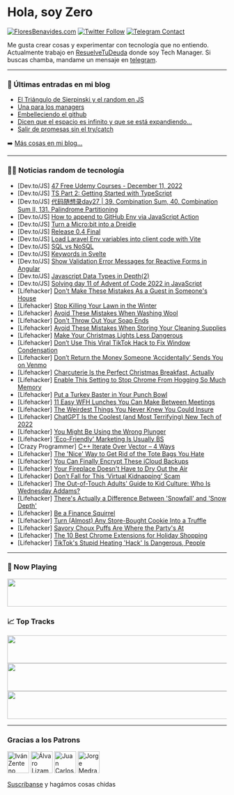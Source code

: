 # Hola, soy Zero

[![FloresBenavides.com](https://img.shields.io/website?down_message=oops&label=MiBlog&style=for-the-badge&up_message=online&url=https%3A%2F%2Ffloresbenavides.com)](https://floresbenavides.com) [![Twitter Follow](https://img.shields.io/twitter/follow/ZeroDragon?color=%231DA1F2&label=Follow&logo=twitter&logoColor=ffffff&style=for-the-badge)](https://twitter.com/zerodragon) [![Telegram Contact](https://img.shields.io/badge/escr%C3%ADbeme-ZeroDragon-%2326A5E4?style=for-the-badge&logo=telegram)](https://t.me/zerodragon)

Me gusta crear cosas y experimentar con tecnología que no entiendo.
Actualmente trabajo en [ResuelveTuDeuda](http://github.com/resuelve) donde soy Tech Manager.
Si buscas chamba, mandame un mensaje en [telegram](https://t.me/zerodragon).

---

### 📕 Últimas entradas en mi blog
<!-- BLOG-POST-LIST:START -->
- [El Triángulo de Sierpinski y el random en JS](https://floresbenavides.com/el-triangulo-de-sierpinski-y-el-random-en-js/)
- [Una para los managers](https://floresbenavides.com/una-para-los-managers/)
- [Embelleciendo el github](https://floresbenavides.com/embelleciendo-el-github/)
- [Dicen que el espacio es infinito y que se está expandiendo…](https://floresbenavides.com/dicen-que-el-espacio-es-infinito-y-que-se-esta-expandiendo/)
- [Salir de promesas sin el try/catch](https://floresbenavides.com/salir-de-promesas-sin-el-try-catch/)
<!-- BLOG-POST-LIST:END -->

➡️ [Más cosas en mi blog...](https://floresbenavides.com)

---

### 👨‍💻 Noticias random de tecnología
<!-- TECH-POSTS:START -->
- [Dev.to/JS] [47 Free Udemy Courses - December 11, 2022](https://dev.to/theprogramminbuddyclub/47-free-udemy-courses-december-11-2022-4m21)
- [Dev.to/JS] [TS Part 2: Getting Started with TypeScript](https://dev.to/samlittellmds/ts-part-2-getting-started-with-typescript-16fm)
- [Dev.to/JS] [代码随想录day27 | 39. Combination Sum, 40. Combination Sum II, 131. Palindrome Partitioning](https://dev.to/986913/dai-ma-sui-xiang-lu-day27-39-combination-sum-40-combination-sum-ii-131-palindrome-partitioning-119p)
- [Dev.to/JS] [How to append to GitHub Env via JavaScript Action](https://dev.to/mbround18/how-to-append-to-github-env-via-javascript-action-9nj)
- [Dev.to/JS] [Turn a Micro:bit into a Dreidle](https://dev.to/bennypowers/turn-a-microbit-into-a-dreidle-482k)
- [Dev.to/JS] [Release 0.4 Final](https://dev.to/rudychung/release-04-final-321)
- [Dev.to/JS] [Load Laravel Env variables into client code with Vite](https://dev.to/arielmejiadev/load-laravel-env-variables-into-client-code-with-vite-9ld)
- [Dev.to/JS] [SQL vs NoSQL](https://dev.to/mradamus/sql-vs-nosql-2igo)
- [Dev.to/JS] [Keywords in Svelte](https://dev.to/ijay/keywords-in-svelte-3lkm)
- [Dev.to/JS] [Show Validation Error Messages for Reactive Forms in Angular](https://dev.to/stevenmclintock/show-validation-error-messages-for-reactive-forms-in-angular-4ehg)
- [Dev.to/JS] [Javascript Data Types in Depth&lpar;2&rpar;](https://dev.to/waqasongithub/javascript-data-types-in-depth2-3i2l)
- [Dev.to/JS] [Solving day 11 of Advent of Code 2022 in JavaScript](https://dev.to/thibpat/solving-day-11-of-advent-of-code-2022-in-javascript-3blb)
- [Lifehacker] [Don&#39;t Make These Mistakes As a Guest in Someone&#39;s House](https://lifehacker.com/dont-make-these-mistakes-as-a-guest-in-someones-house-1849874682)
- [Lifehacker] [Stop Killing Your Lawn in the Winter](https://lifehacker.com/stop-killing-your-lawn-in-the-winter-1849874688)
- [Lifehacker] [Avoid These Mistakes When Washing Wool](https://lifehacker.com/avoid-these-mistakes-when-washing-wool-1849874701)
- [Lifehacker] [Don&#39;t Throw Out Your Soap Ends](https://lifehacker.com/dont-throw-out-your-soap-ends-1849874946)
- [Lifehacker] [Avoid These Mistakes When Storing Your Cleaning Supplies](https://lifehacker.com/avoid-these-mistakes-when-storing-your-cleaning-supplie-1849874964)
- [Lifehacker] [Make Your Christmas Lights Less Dangerous](https://lifehacker.com/make-your-christmas-lights-less-dangerous-1849874988)
- [Lifehacker] [Don’t Use This Viral TikTok Hack to Fix Window Condensation](https://lifehacker.com/don-t-use-this-viral-tiktok-hack-to-fix-window-condensa-1849877089)
- [Lifehacker] [Don’t Return the Money Someone ‘Accidentally’ Sends You on Venmo](https://lifehacker.com/don-t-return-the-money-someone-accidentally-sends-you-1849876552)
- [Lifehacker] [Charcuterie Is the Perfect Christmas Breakfast, Actually](https://lifehacker.com/charcuterie-is-the-perfect-christmas-breakfast-actuall-1849876608)
- [Lifehacker] [Enable This Setting to Stop Chrome From Hogging So Much Memory](https://lifehacker.com/enable-this-setting-to-stop-chrome-from-hogging-so-much-1849876138)
- [Lifehacker] [Put a Turkey Baster in Your Punch Bowl](https://lifehacker.com/put-a-turkey-baster-in-your-punch-bowl-1849876149)
- [Lifehacker] [11 Easy WFH Lunches You Can Make Between Meetings](https://lifehacker.com/11-easy-wfh-lunches-you-can-make-between-meetings-1849871913)
- [Lifehacker] [The Weirdest Things You Never Knew You Could Insure](https://lifehacker.com/the-weirdest-things-you-never-knew-you-could-insure-1849875325)
- [Lifehacker] [ChatGPT Is the Coolest &lpar;and Most Terrifying&rpar; New Tech of 2022](https://lifehacker.com/chatgpt-is-the-coolest-and-most-terrifying-new-tech-o-1849874899)
- [Lifehacker] [You Might Be Using the Wrong Plunger](https://lifehacker.com/you-might-be-using-the-wrong-plunger-1849875131)
- [Lifehacker] [&#39;Eco-Friendly&#39; Marketing Is Usually BS](https://lifehacker.com/eco-friendly-marketing-is-usually-bullshit-1849875042)
- [Crazy Programmer] [C++ Iterate Over Vector – 4 Ways](https://www.thecrazyprogrammer.com/2022/12/c-iterate-over-vector.html)
- [Lifehacker] [The &#39;Nice&#39; Way to Get Rid of the Tote Bags You Hate](https://lifehacker.com/the-nice-way-to-get-rid-of-the-tote-bags-you-hate-1849874545)
- [Lifehacker] [You Can Finally Encrypt These iCloud Backups](https://lifehacker.com/you-can-finally-encrypt-these-icloud-backups-1849873576)
- [Lifehacker] [Your Fireplace Doesn&#39;t Have to Dry Out the Air](https://lifehacker.com/your-fireplace-doesnt-have-to-dry-out-the-air-1849871595)
- [Lifehacker] [Don’t Fall for This ‘Virtual Kidnapping’ Scam](https://lifehacker.com/don-t-fall-for-this-virtual-kidnapping-scam-1849871660)
- [Lifehacker] [The Out-of-Touch Adults&#39; Guide to Kid Culture: Who Is Wednesday Addams?](https://lifehacker.com/the-out-of-touch-adults-guide-to-kid-culture-who-is-we-1849872960)
- [Lifehacker] [There&#39;s Actually a Difference Between &#39;Snowfall&#39; and &#39;Snow Depth&#39;](https://lifehacker.com/theres-actually-a-difference-between-snowfall-and-snow-1849873485)
- [Lifehacker] [Be a Finance Squirrel](https://lifehacker.com/be-a-finance-squirrel-1849871811)
- [Lifehacker] [Turn &lpar;Almost&rpar; Any Store-Bought Cookie Into a Truffle](https://lifehacker.com/turn-almost-any-store-bought-cookie-into-a-truffle-1849871666)
- [Lifehacker] [Savory Choux Puffs Are Where the Party&#39;s At](https://lifehacker.com/savory-choux-puffs-are-where-the-partys-at-1849871346)
- [Lifehacker] [The 10 Best Chrome Extensions for Holiday Shopping](https://lifehacker.com/the-10-best-chrome-extensions-for-holiday-shopping-1849869457)
- [Lifehacker] [TikTok&#39;s Stupid Heating &#39;Hack&#39; Is Dangerous, People](https://lifehacker.com/tiktoks-stupid-heating-hack-is-dangerous-people-1849870601)<!-- TECH-POSTS:END -->

---

### 🎵 Now Playing
<a href="https://spotify-now-playing-dun.vercel.app/now-playing?open"><img src="https://spotify-now-playing-dun.vercel.app/now-playing" width="540" height="64"></a>

### 📈 Top Tracks
<a href="https://spotify-now-playing-dun.vercel.app/top-tracks?i=1&open"><img src="https://spotify-now-playing-dun.vercel.app/top-tracks?i=1" width="540" height="64"></a>
<a href="https://spotify-now-playing-dun.vercel.app/top-tracks?i=2&open"><img src="https://spotify-now-playing-dun.vercel.app/top-tracks?i=2" width="540" height="64"></a>
<a href="https://spotify-now-playing-dun.vercel.app/top-tracks?i=3&open"><img src="https://spotify-now-playing-dun.vercel.app/top-tracks?i=3" width="540" height="64"></a>

---

### Gracias a los Patrons
[<img src="https://avatars.githubusercontent.com/u/243380?v=4" alt="Iván Zenteno" width="50px">](https://github.com/k001) [<img src="https://avatars.githubusercontent.com/u/19955639?v=4" alt="Álvaro Lizama" width="50px">](https://github.com/alvarolizama) [<img src="https://avatars.githubusercontent.com/u/2718753?v=4" alt="Juan Carlos Ruiz" width="50px">](https://github.com/JuanCrg90) [<img src="https://avatars.githubusercontent.com/u/37025?v=4" alt="Jorge Medrano" width="50px">](https://github.com/h1pp1e) 

[Suscríbanse](https://www.patreon.com/zerodragon) y hagámos cosas chidas
